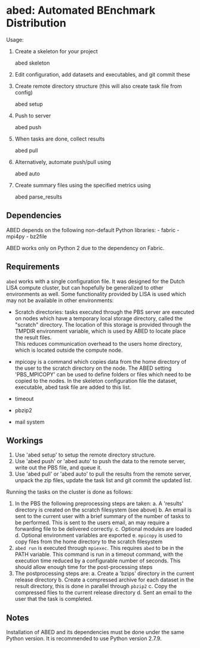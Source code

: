 abed: Automated BEnchmark Distribution
======================================

Usage:

1. Create a skeleton for your project

	abed skeleton

2. Edit configuration, add datasets and executables, and git commit these
3. Create remote directory structure (this will also create task file from 
   config)

	abed setup

4. Push to server

	abed push

5. When tasks are done, collect results

	abed pull

6. Alternatively, automate push/pull using

	abed auto

7. Create summary files using the specified metrics using

	abed parse_results

Dependencies
------------

ABED depends on the following non-default Python libraries:
	- fabric
	- mpi4py
	- bz2file

ABED works only on Python 2 due to the dependency on Fabric.
	

Requirements
------------

`abed` works with a single configuration file. It was designed for the Dutch 
LISA compute cluster, but can hopefully be generalized to other environments 
as well. Some functionality provided by LISA is used which may not be 
available in other environments:

- Scratch directories: tasks executed through the PBS server are executed on 
  nodes which have a temporary local storage directory, called the "scratch" 
directory. The location of this storage is provided through the TMPDIR 
environment variable, which is used by ABED to locate place the result files.  
This reduces communication overhead to the users home directory, which is 
located outside the compute node. 

- mpicopy is a command which copies data from the home directory of the user 
  to the scratch directory on the node. The ABED setting 'PBS_MPICOPY' can be 
used to define folders or files which need to be copied to the nodes. In the 
skeleton configuration file the dataset, executable, abed task file are added 
to this list. 

- timeout
- pbzip2
- mail system

Workings
--------

1. Use 'abed setup' to setup the remote directory structure.
2. Use 'abed push' or 'abed auto' to push the data to the remote server, write 
   out the PBS file, and queue it.
3. Use 'abed pull' or 'abed auto' to pull the results from the remote server, 
   unpack the zip files, update the task list and git commit the updated list.

Running the tasks on the cluster is done as follows:

1. In the PBS the following preprocessing steps are taken:
	a. A 'results' directory is created on the scratch filesystem (see 
above)
	b. An email is sent to the current user with a brief summary of the 
number of tasks to be performed. This is sent to the users email, an may 
require a forwarding file to be delivered correctly.
	c. Optional modules are loaded
	d. Optional environment variables are exported
	e. `mpicopy` is used to copy files from the home directory to the 
scratch filesystem
2. `abed run` is executed through `mpiexec`. This requires `abed` to be in the 
   PATH variable. This command is run in a timeout command, with the execution 
time reduced by a configurable number of seconds. This should allow enough 
time for the post-processing steps
3. The postprocessing steps are:
	a. Create a 'bzips' directory in the current release directory
	b. Create a compressed archive for each dataset in the result 
directory, this is done in parallel through `pbzip2`
	c. Copy the compressed files to the current release directory
	d. Sent an email to the user that the task is completed.

Notes
-----

Installation of ABED and its dependencies must be done under the same Python 
version. It is recommended to use Python version 2.7.9.
